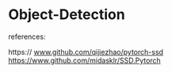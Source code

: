 # Object-Detection

references:

https:// www.github.com/qijiezhao/pytorch-ssd
https://www.github.com/midasklr/SSD.Pytorch
